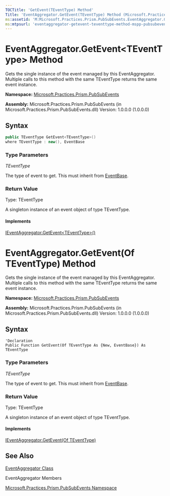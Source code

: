 ```yaml
---
TOCTitle: 'GetEvent(TEventType) Method'
Title: 'EventAggregator.GetEvent(TEventType) Method (Microsoft.Practices.Prism.PubSubEvents)'
ms:assetid: 'M:Microsoft.Practices.Prism.PubSubEvents.EventAggregator.GetEvent\`\`1'
ms:mtpsurl: 'eventaggregator-getevent-teventtype-method-mspp-pubsubevents.md'
---
```



# EventAggregator.GetEvent&lt;TEventType&gt; Method

 Gets the single instance of the event managed by this EventAggregator. Multiple calls to this method with the same TEventType returns the same event instance. 

**Namespace:** [Microsoft.Practices.Prism.PubSubEvents](https://msdn.microsoft.com/en-us/library/microsoft.practices.prism.pubsubevents(v=pandp.50))

**Assembly:** Microsoft.Practices.Prism.PubSubEvents (in Microsoft.Practices.Prism.PubSubEvents.dll) Version: 1.0.0.0 (1.0.0.0)

## Syntax

```C#
public TEventType GetEvent<TEventType>()
where TEventType : new(), EventBase
```

### Type Parameters

*TEventType*

The type of event to get. This must inherit from [EventBase](https://msdn.microsoft.com/en-us/library/microsoft.practices.prism.pubsubevents.eventbase(v=pandp.50)).

### Return Value

Type: TEventType

A singleton instance of an event object of type TEventType.

#### Implements

[IEventAggregator.GetEvent&lt;TEventType&gt;()](https://msdn.microsoft.com/en-us/library/dn736172(v=pandp.50))

# EventAggregator.GetEvent(Of TEventType) Method 

 Gets the single instance of the event managed by this EventAggregator. Multiple calls to this method with the same TEventType returns the same event instance. 

**Namespace:** [Microsoft.Practices.Prism.PubSubEvents](https://msdn.microsoft.com/en-us/library/microsoft.practices.prism.pubsubevents(v=pandp.50))

**Assembly:** Microsoft.Practices.Prism.PubSubEvents (in Microsoft.Practices.Prism.PubSubEvents.dll) Version: 1.0.0.0 (1.0.0.0)

## Syntax

```VB   
'Declaration
Public Function GetEvent(Of TEventType As {New, EventBase}) As TEventType
```

### Type Parameters

*TEventType*

The type of event to get. This must inherit from [EventBase](https://msdn.microsoft.com/en-us/library/microsoft.practices.prism.pubsubevents.eventbase(v=pandp.50)).

### Return Value

Type: TEventType

A singleton instance of an event object of type TEventType.

#### Implements

[IEventAggregator.GetEvent(Of TEventType)](https://msdn.microsoft.com/en-us/library/dn736172(v=pandp.50))

## See Also

[EventAggregator Class](https://msdn.microsoft.com/en-us/library/microsoft.practices.prism.pubsubevents.eventaggregator(v=pandp.50))

EventAggregator Members

[Microsoft.Practices.Prism.PubSubEvents Namespace](https://msdn.microsoft.com/en-us/library/microsoft.practices.prism.pubsubevents(v=pandp.50))


